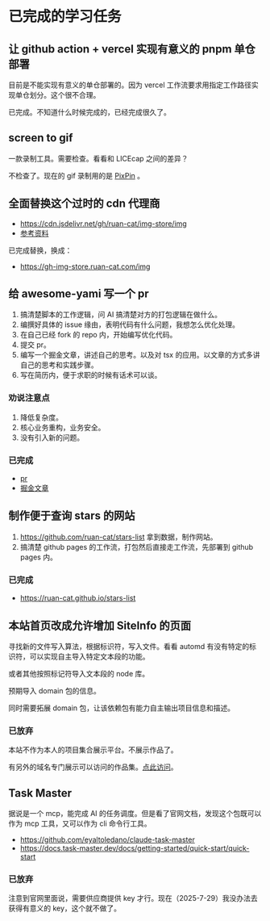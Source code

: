 # 已完成的学习任务

## 让 github action + vercel 实现有意义的 pnpm 单仓部署

目前是不能实现有意义的单仓部署的。因为 vercel 工作流要求用指定工作路径实现单仓划分。这个很不合理。

已完成。不知道什么时候完成的，已经完成很久了。

## screen to gif

一款录制工具。需要检查。看看和 LICEcap 之间的差异？

不检查了。现在的 gif 录制用的是 [PixPin](https://pixpin.cn/) 。

## 全面替换这个过时的 cdn 代理商

- https://cdn.jsdelivr.net/gh/ruan-cat/img-store/img
- [参考资料](../sundry/jsdelivr/index.md)

已完成替换，换成：

- https://gh-img-store.ruan-cat.com/img

## 给 awesome-yami 写一个 pr

1. 搞清楚脚本的工作逻辑，问 AI 搞清楚对方的打包逻辑在做什么。
2. 编撰好具体的 issue 缘由，表明代码有什么问题，我想怎么优化处理。
3. 在自己已经 fork 的 repo 内，开始编写优化代码。
4. 提交 pr。
5. 编写一个掘金文章，讲述自己的思考。以及对 tsx 的应用。以文章的方式多讲自己的思考和实践步骤。
6. 写在简历内，便于求职的时候有话术可以谈。

### 劝说注意点

1. 降低复杂度。
2. 核心业务重构，业务安全。
3. 没有引入新的问题。

### 已完成

- [pr](https://github.com/Open-Yami-Community/awesome-yami/pull/3)
- [掘金文章](https://juejin.cn/post/7546565160363507739)

## 制作便于查询 stars 的网站

1. https://github.com/ruan-cat/stars-list 拿到数据，制作网站。
2. 搞清楚 github pages 的工作流，打包然后直接走工作流，先部署到 github pages 内。

### 已完成

- https://ruan-cat.github.io/stars-list

## 本站首页改成允许增加 SiteInfo 的页面

<!-- <SiteInfo
  v-for="item in $frontmatter.projects"
  :key="item.link"
  v-bind="item"
/> -->

寻找新的文件写入算法，根据标识符，写入文件。看看 automd 有没有特定的标识符，可以实现自主导入特定文本段的功能。

或者其他按照标记符导入文本段的 node 库。

预期导入 domain 包的信息。

同时需要拓展 domain 包，让该依赖包有能力自主输出项目信息和描述。

### 已放弃

本站不作为本人的项目集合展示平台。不展示作品了。

有另外的域名专门展示可以访问的作品集。[点此访问](https://dm.ruan-cat.com/)。

## Task Master

据说是一个 mcp，能完成 AI 的任务调度。但是看了官网文档，发现这个包既可以作为 mcp 工具，又可以作为 cli 命令行工具。

- https://github.com/eyaltoledano/claude-task-master
- https://docs.task-master.dev/docs/getting-started/quick-start/quick-start

### 已放弃

注意到官网里面说，需要供应商提供 key 才行。现在（2025-7-29）我没办法去获得有意义的 key，这个就不做了。
